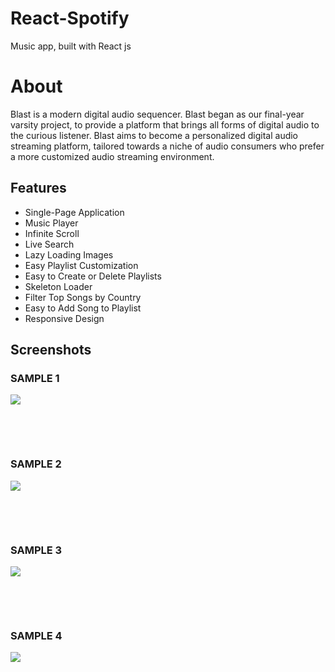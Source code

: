 # React-Spotify
Music app, built with React js

# About
Blast is a modern digital audio sequencer. Blast began as our final-year varsity project, to provide a platform that brings all forms of digital audio to the curious listener. Blast aims to become a personalized digital audio streaming platform, tailored towards a niche of audio consumers who prefer a more customized audio streaming environment.

## Features
- Single-Page Application
- Music Player
- Infinite Scroll
- Live Search
- Lazy Loading Images
- Easy Playlist Customization
- Easy to Create or Delete Playlists
- Skeleton Loader
- Filter Top Songs by Country
- Easy to Add Song to Playlist
- Responsive Design

## Screenshots

### SAMPLE 1
![](https://raw.githubusercontent.com/andrepv/spotify-react/master/screenshots/1.PNG)
<pre>



</pre>
### SAMPLE 2
![](https://raw.githubusercontent.com/andrepv/spotify-react/master/screenshots/2.PNG)
<pre>



</pre>
### SAMPLE 3
![](https://raw.githubusercontent.com/andrepv/spotify-react/master/screenshots/3.PNG)
<pre>



</pre>
### SAMPLE 4
![](https://raw.githubusercontent.com/andrepv/spotify-react/master/screenshots/4.PNG)
<pre>


